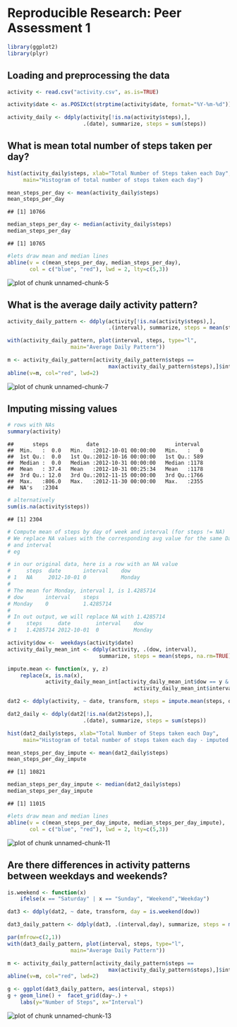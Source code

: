 
# Reproducible Research: Peer Assessment 1

```r
library(ggplot2)
library(plyr)
```

## Loading and preprocessing the data


```r
activity <- read.csv("activity.csv", as.is=TRUE)

activity$date <- as.POSIXct(strptime(activity$date, format="%Y-%m-%d"))

activity_daily <- ddply(activity[!is.na(activity$steps),], 
                        .(date), summarize, steps = sum(steps))
```

## What is mean total number of steps taken per day?


```r
hist(activity_daily$steps, xlab="Total Number of Steps taken each Day",
     main="Histogram of total number of steps taken each day")

mean_steps_per_day <- mean(activity_daily$steps)
mean_steps_per_day
```

```
## [1] 10766
```

```r
median_steps_per_day <- median(activity_daily$steps)
median_steps_per_day
```

```
## [1] 10765
```

```r
#lets draw mean and median lines
abline(v = c(mean_steps_per_day, median_steps_per_day), 
       col = c("blue", "red"), lwd = 2, lty=c(5,3))
```

![plot of chunk unnamed-chunk-5](./PA1_template_files/figure-html/unnamed-chunk-5.png) 

## What is the average daily activity pattern?


```r
activity_daily_pattern <- ddply(activity[!is.na(activity$steps),], 
                                .(interval), summarize, steps = mean(steps))

with(activity_daily_pattern, plot(interval, steps, type="l",
                    main="Average Daily Pattern"))

m <- activity_daily_pattern[activity_daily_pattern$steps == 
                                max(activity_daily_pattern$steps),]$interval
abline(v=m, col="red", lwd=2)
```

![plot of chunk unnamed-chunk-7](./PA1_template_files/figure-html/unnamed-chunk-7.png) 

## Imputing missing values


```r
# rows with NAs
summary(activity)
```

```
##      steps            date                        interval   
##  Min.   :  0.0   Min.   :2012-10-01 00:00:00   Min.   :   0  
##  1st Qu.:  0.0   1st Qu.:2012-10-16 00:00:00   1st Qu.: 589  
##  Median :  0.0   Median :2012-10-31 00:00:00   Median :1178  
##  Mean   : 37.4   Mean   :2012-10-31 00:25:34   Mean   :1178  
##  3rd Qu.: 12.0   3rd Qu.:2012-11-15 00:00:00   3rd Qu.:1766  
##  Max.   :806.0   Max.   :2012-11-30 00:00:00   Max.   :2355  
##  NA's   :2304
```

```r
# alternatively
sum(is.na(activity$steps))
```

```
## [1] 2304
```

```r
# Compute mean of steps by day of week and interval (for steps != NA)
# We replace NA values with the corresponding avg value for the same Day of the Week
# and interval
# eg

# in our original data, here is a row with an NA value
#     steps  date	    interval	dow
# 1	  NA	 2012-10-01	0	        Monday
# 
# The mean for Monday, interval 1, is 1.4285714
# dow       interval	steps
# Monday    0	        1.4285714
# 
# In out output, we will replace NA with 1.4285714
#     steps	    date	    interval	dow
# 1	  1.4285714	2012-10-01	0	        Monday
```

```r
activity$dow <-  weekdays(activity$date)
activity_daily_mean_int <- ddply(activity, .(dow, interval), 
                             summarize, steps = mean(steps, na.rm=TRUE))

impute.mean <- function(x, y, z) 
    replace(x, is.na(x), 
            activity_daily_mean_int[activity_daily_mean_int$dow == y & 
                                        activity_daily_mean_int$interval == z,]$steps)

dat2 <- ddply(activity, ~ date, transform, steps = impute.mean(steps, dow, interval))

dat2_daily <- ddply(dat2[!is.na(dat2$steps),], 
                        .(date), summarize, steps = sum(steps))

hist(dat2_daily$steps, xlab="Total Number of Steps taken each Day",
     main="Histogram of total number of steps taken each day - imputed data")

mean_steps_per_day_impute <- mean(dat2_daily$steps)
mean_steps_per_day_impute
```

```
## [1] 10821
```

```r
median_steps_per_day_impute <- median(dat2_daily$steps)
median_steps_per_day_impute
```

```
## [1] 11015
```

```r
#lets draw mean and median lines
abline(v = c(mean_steps_per_day_impute, median_steps_per_day_impute), 
       col = c("blue", "red"), lwd = 2, lty=c(5,3))
```

![plot of chunk unnamed-chunk-11](./PA1_template_files/figure-html/unnamed-chunk-11.png) 


## Are there differences in activity patterns between weekdays and weekends?


```r
is.weekend <- function(x) 
    ifelse(x == "Saturday" | x == "Sunday", "Weekend","Weekday")

dat3 <- ddply(dat2, ~ date, transform, day = is.weekend(dow))

dat3_daily_pattern <- ddply(dat3, .(interval,day), summarize, steps = mean(steps))

par(mfrow=c(2,1))
with(dat3_daily_pattern, plot(interval, steps, type="l",
                    main="Average Daily Pattern"))

m <- activity_daily_pattern[activity_daily_pattern$steps == 
                                max(activity_daily_pattern$steps),]$interval
abline(v=m, col="red", lwd=2)

g <- ggplot(dat3_daily_pattern, aes(interval, steps))
g + geom_line() +  facet_grid(day~.) +
    labs(y="Number of Steps", x="Interval")
```

![plot of chunk unnamed-chunk-13](./PA1_template_files/figure-html/unnamed-chunk-13.png) 
